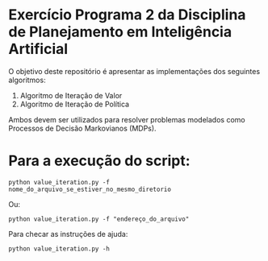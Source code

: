 # Exercício Programa 2 da Disciplina de Planejamento em Inteligência Artificial

O objetivo deste repositório é apresentar as implementações dos seguintes algoritmos:
1. Algoritmo de Iteração de Valor
2. Algoritmo de Iteração de Política

Ambos devem ser utilizados para resolver problemas modelados como Processos de Decisão Markovianos (MDPs).

# Para a execução do script:
```python value_iteration.py -f nome_do_arquivo_se_estiver_no_mesmo_diretorio```

Ou:

```python value_iteration.py -f "endereço_do_arquivo"```

Para checar as instruções de ajuda:

```python value_iteration.py -h```